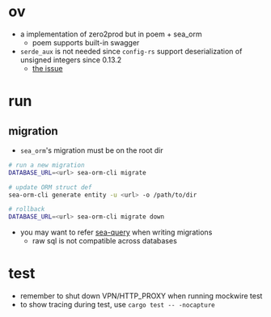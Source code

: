 # ov
- a implementation of zero2prod but in poem + sea_orm
  - poem supports built-in swagger
- `serde_aux` is not needed since `config-rs` support deserialization of unsigned integers since 0.13.2
  - [the issue](https://github.com/mehcode/config-rs/issues/357)

# run
## migration
- `sea_orm`'s migration must be on the root dir
```bash
# run a new migration
DATABASE_URL=<url> sea-orm-cli migrate

# update ORM struct def
sea-orm-cli generate entity -u <url> -o /path/to/dir

# rollback
DATABASE_URL=<url> sea-orm-cli migrate down
```
- you may want to refer [sea-query](https://github.com/SeaQL/sea-query) when writing migrations
  - raw sql is not compatible across databases

# test
- remember to shut down VPN/HTTP_PROXY when running mockwire test
- to show tracing during test, use `cargo test -- -nocapture`
